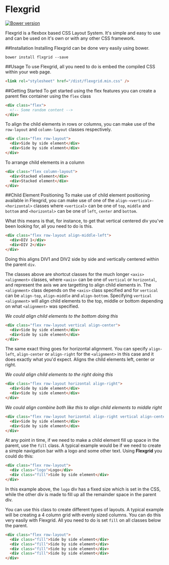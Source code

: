 # Flexgrid
[![Bower version](https://badge.fury.io/bo/flxgrid.svg)](https://badge.fury.io/bo/flxgrid)

Flexgrid is a flexbox based CSS Layout System. It's simple and easy to use and can be used on it's own or with any other CSS framework.

##Installation
Installing Flexgrid can be done very easily using bower.

```
bower install flxgrid --save
```

##Usage
To use Flexgrid, all you need to do is embed the compiled CSS within your web page.

```html
<link rel="stylesheet" href="/dist/flexgrid.min.css" />
```

##Getting Started
To get started using the flex features you can create a parent flex container using the `flex` class

```html
<div class="flex">
  <!-- Some random content -->
</div>
```

To align the child elements in rows or columns, you can make use of the `row-layout` and `column-layout` classes respectively.

```html
<div class="flex row-layout">
  <div>Side by side element</div>
  <div>Side by side element</div>
</div>
```

To arrange child elements in a column
```html
<div class="flex column-layout">
  <div>Stacked element</div>
  <div>Stacked element</div>
</div>
```

##Child Element Positioning
To make use of child element positioning available in Flexgrid, you can make use of one of the `align-<vertical>-<horizontal>` classes where `<vertical>` can be one of `top`, `middle` and `bottom` and `<horizontal>` can be one of `left`, `center` and `bottom`.

What this means is that, for instance, to get that vertical centered div you've been looking for, all you need to do is this.
```html
<div class="flex row-layout align-middle-left">
  <div>DIV 1</div>
  <div>DIV 2</div>
</div>
```
Doing this aligns DIV1 and DIV2 side by side and vertically centered within the parent `div`. 

The classes above are shortcut classes for the much longer `<axis> <alignment>` classes, where `<axis>` can be one of `vertical` or `horizontal`, and represent the axis we are targetting to align child elements in. The `<alignment>` class depends on the `<axis>` class specified and for `vertical` can be `align-top`, `align-middle` and `align-bottom`. Specifying `vertical <alignment>` will align child elements to the top, middle or bottom depending on what `<alignment>` was specified.

*We could align child elements to the bottom doing this*
```html
<div class="flex row-layout vertical align-center">
  <div>Side by side element</div>
  <div>Side by side element</div>
</div>
```

The same exact thing goes for horizontal alignment. You can specify `align-left`, `align-center` or `align-right` for the `<alignment>` in this case and it does exactly what you'd expect. Aligns the child elements left, center or right.

*We could align child elements to the right doing this*
```html
<div class="flex row-layout horizontal align-right">
  <div>Side by side element</div>
  <div>Side by side element</div>
</div>
```

*We could align combine both like this to align child elements to middle right*
```html
<div class="flex row-layout horizontal align-right vertical align-center">
  <div>Side by side element</div>
  <div>Side by side element</div>
</div>
```

At any point in time, if we need to make a child element fill up space in the parent, use the `fill` class. A typical example would be if we need to create a simple navigation bar with a logo and some other text. Using **Flexgrid** you could do this:

```html
<div class="flex row-layout">
  <div class="logo">Logo</div>
  <div class="fill">Side by side element</div>
</div>
```

In this example above, the `logo` div has a fixed size which is set in the CSS, while the other div is made to fill up all the remainder space in the parent div.

You can use this class to create different types of layouts. A typical example will be creating a 4 column grid with evenly sized columns. You can do this very easily with Flexgrid. All you need to do is set `fill` on all classes below the parent.

```html
<div class="flex row-layout">
  <div class="fill">Side by side element</div>
  <div class="fill">Side by side element</div>
  <div class="fill">Side by side element</div>
  <div class="fill">Side by side element</div>
</div>
```